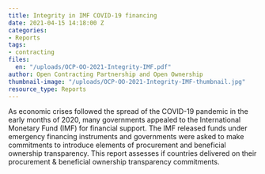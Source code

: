 ```yaml
---
title: Integrity in IMF COVID-19 financing
date: 2021-04-15 14:18:00 Z
categories:
- Reports
tags:
- contracting
files:
  en: "/uploads/OCP-OO-2021-Integrity-IMF.pdf"
author: Open Contracting Partnership and Open Ownership
thumbnail-image: "/uploads/OCP-OO-2021-Integrity-IMF-thumbnail.jpg"
resource_type: Reports
---
```


As economic crises followed the spread of the COVID-19 pandemic in the early months of 2020, many governments appealed to the International Monetary Fund (IMF) for financial support. The IMF released funds under emergency financing instruments and governments were asked to make commitments to introduce elements of procurement and beneficial ownership transparency. This report assesses if countries delivered on their procurement & beneficial ownership transparency commitments.